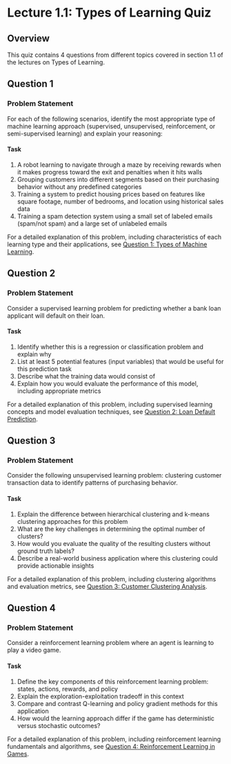 # Lecture 1.1: Types of Learning Quiz

## Overview
This quiz contains 4 questions from different topics covered in section 1.1 of the lectures on Types of Learning.

## Question 1

### Problem Statement
For each of the following scenarios, identify the most appropriate type of machine learning approach (supervised, unsupervised, reinforcement, or semi-supervised learning) and explain your reasoning:

#### Task
1. A robot learning to navigate through a maze by receiving rewards when it makes progress toward the exit and penalties when it hits walls
2. Grouping customers into different segments based on their purchasing behavior without any predefined categories
3. Training a system to predict housing prices based on features like square footage, number of bedrooms, and location using historical sales data
4. Training a spam detection system using a small set of labeled emails (spam/not spam) and a large set of unlabeled emails

For a detailed explanation of this problem, including characteristics of each learning type and their applications, see [Question 1: Types of Machine Learning](L1_1_1_explanation.md).

## Question 2

### Problem Statement
Consider a supervised learning problem for predicting whether a bank loan applicant will default on their loan.

#### Task
1. Identify whether this is a regression or classification problem and explain why
2. List at least 5 potential features (input variables) that would be useful for this prediction task
3. Describe what the training data would consist of
4. Explain how you would evaluate the performance of this model, including appropriate metrics

For a detailed explanation of this problem, including supervised learning concepts and model evaluation techniques, see [Question 2: Loan Default Prediction](L1_1_2_explanation.md).

## Question 3

### Problem Statement
Consider the following unsupervised learning problem: clustering customer transaction data to identify patterns of purchasing behavior.

#### Task
1. Explain the difference between hierarchical clustering and k-means clustering approaches for this problem
2. What are the key challenges in determining the optimal number of clusters?
3. How would you evaluate the quality of the resulting clusters without ground truth labels?
4. Describe a real-world business application where this clustering could provide actionable insights

For a detailed explanation of this problem, including clustering algorithms and evaluation metrics, see [Question 3: Customer Clustering Analysis](L1_1_3_explanation.md).

## Question 4

### Problem Statement
Consider a reinforcement learning problem where an agent is learning to play a video game.

#### Task
1. Define the key components of this reinforcement learning problem: states, actions, rewards, and policy
2. Explain the exploration-exploitation tradeoff in this context
3. Compare and contrast Q-learning and policy gradient methods for this application
4. How would the learning approach differ if the game has deterministic versus stochastic outcomes?

For a detailed explanation of this problem, including reinforcement learning fundamentals and algorithms, see [Question 4: Reinforcement Learning in Games](L1_1_4_explanation.md). 